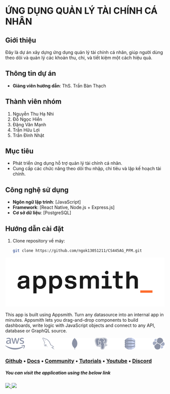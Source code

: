 # ỨNG DỤNG QUẢN LÝ TÀI CHÍNH CÁ NHÂN

## Giới thiệu

Đây là dự án xây dựng ứng dụng quản lý tài chính cá nhân, giúp người dùng theo dõi và quản lý các khoản thu, chi, và tiết kiệm một cách hiệu quả.

## Thông tin dự án

- **Giảng viên hướng dẫn**: ThS. Trần Bàn Thạch

## Thành viên nhóm

1. Nguyễn Thu Hạ Nhi
2. Đỗ Ngọc Hiển
3. Đặng Văn Mạnh
4. Trần Hữu Lợi
5. Trần Đình Nhật

## Mục tiêu

- Phát triển ứng dụng hỗ trợ quản lý tài chính cá nhân.
- Cung cấp các chức năng theo dõi thu nhập, chi tiêu và lập kế hoạch tài chính.

## Công nghệ sử dụng

- **Ngôn ngữ lập trình**: [JavaScript]
- **Framework**: [React Native, Node.js + Express.js]
- **Cơ sở dữ liệu**: [PostgreSQL]

## Hướng dẫn cài đặt

1. Clone repository về máy:
   ```bash
   git clone https://github.com/ngok13051211/CS445AG_PFM.git
   ```
![](https://raw.githubusercontent.com/appsmithorg/appsmith/release/static/appsmith_logo_primary.png)

This app is built using Appsmith. Turn any datasource into an internal app in minutes. Appsmith lets you drag-and-drop components to build dashboards, write logic with JavaScript objects and connect to any API, database or GraphQL source.

![](https://raw.githubusercontent.com/appsmithorg/appsmith/release/static/images/integrations.png)

### [Github](https://github.com/appsmithorg/appsmith) • [Docs](https://docs.appsmith.com/?utm_source=github&utm_medium=social&utm_content=appsmith_docs&utm_campaign=null&utm_term=appsmith_docs) • [Community](https://community.appsmith.com/) • [Tutorials](https://github.com/appsmithorg/appsmith/tree/update/readme#tutorials) • [Youtube](https://www.youtube.com/appsmith) • [Discord](https://discord.gg/rBTTVJp)

##### You can visit the application using the below link

###### [![](https://assets.appsmith.com/git-sync/Buttons.svg) ](https://app.appsmith.com/applications/675707e7224ed55918bf7c1c/pages/675707e7224ed55918bf7c1e) [![](https://assets.appsmith.com/git-sync/Buttons2.svg)](https://app.appsmith.com/applications/675707e7224ed55918bf7c1c/pages/675707e7224ed55918bf7c1e/edit)
